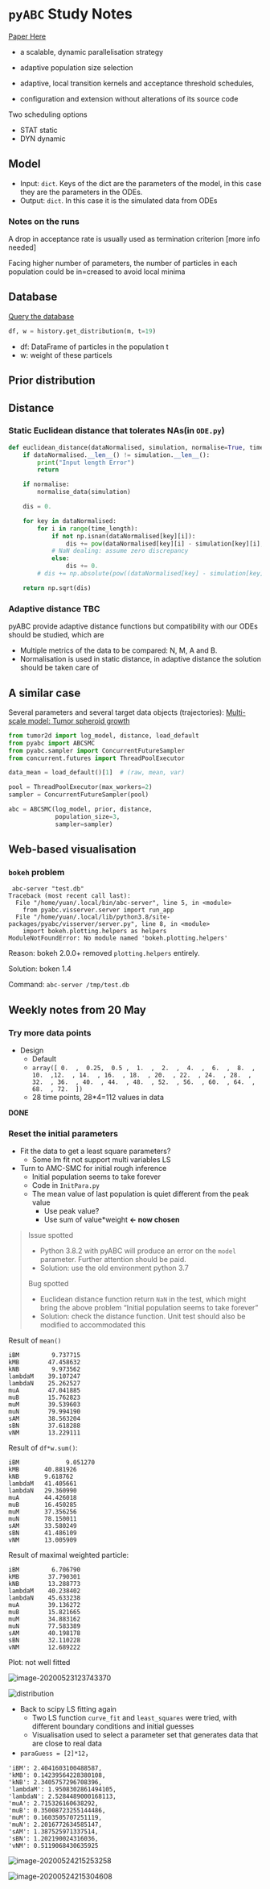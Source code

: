 # `pyABC`  Study Notes

[Paper Here](https://academic.oup.com/bioinformatics/article/34/20/3591/4995841)

- a scalable, dynamic parallelisation strategy

- adaptive population size selection

- adaptive, local transition kernels and acceptance threshold
schedules,
- configuration and extension without alterations of its source
code

Two scheduling options

- STAT static
- DYN dynamic

## Model

- Input: `dict`. Keys of the dict are the parameters of the model, in this case they are the parameters in the ODEs.
- Output: `dict`. In this case it is the simulated data from ODEs

### Notes on the runs

A drop in acceptance rate is usually used as termination criterion [more info needed]

Facing higher number of parameters, the number of particles in each population could be in=creased to avoid local minima

## Database

[Query the database](https://pyabc.readthedocs.io/en/latest/api_datastore.html#querying-the-database)

```python
df, w = history.get_distribution(m, t=19)
```
- df: DataFrame of particles in the population t
- w: weight of these particels

## Prior distribution

## Distance

### Static Euclidean distance that tolerates NAs(in `ODE.py`)

```python
def euclidean_distance(dataNormalised, simulation, normalise=True, time_length=9):
    if dataNormalised.__len__() != simulation.__len__():
        print("Input length Error")
        return

    if normalise:
        normalise_data(simulation)

    dis = 0.

    for key in dataNormalised:
        for i in range(time_length):
            if not np.isnan(dataNormalised[key][i]):
                dis += pow(dataNormalised[key][i] - simulation[key][i], 2.0)
            # NaN dealing: assume zero discrepancy
            else:
                dis += 0.
        # dis += np.absolute(pow((dataNormalised[key] - simulation[key]), 2.0)).sum()

    return np.sqrt(dis)
```

### Adaptive distance TBC

pyABC provide adaptive distance functions but compatibility with our ODEs should be studied, which are

- Multiple metrics of the data to be compared: N, M, A and B.
- Normalisation is used in static distance, in adaptive distance the solution should be taken care of

## A similar case

Several parameters and several target data objects (trajectories):
[Multi-scale model: Tumor spheroid growth](https://pyabc.readthedocs.io/en/latest/examples/multiscale_agent_based.html)

```python
from tumor2d import log_model, distance, load_default
from pyabc import ABCSMC
from pyabc.sampler import ConcurrentFutureSampler
from concurrent.futures import ThreadPoolExecutor

data_mean = load_default()[1]  # (raw, mean, var)

pool = ThreadPoolExecutor(max_workers=2)
sampler = ConcurrentFutureSampler(pool)

abc = ABCSMC(log_model, prior, distance,
             population_size=3,
             sampler=sampler)
```


## Web-based visualisation

### `bokeh` problem

```shell
 abc-server "test.db"
Traceback (most recent call last):
  File "/home/yuan/.local/bin/abc-server", line 5, in <module>
    from pyabc.visserver.server import run_app
  File "/home/yuan/.local/lib/python3.8/site-packages/pyabc/visserver/server.py", line 8, in <module>
    import bokeh.plotting.helpers as helpers
ModuleNotFoundError: No module named 'bokeh.plotting.helpers'
```

Reason: bokeh 2.0.0+ removed `plotting.helpers` entirely.

Solution: boken 1.4

Command: `abc-server /tmp/test.db`



## Weekly notes from 20 May

### Try more data points

-   Design
    -   Default
    -   `array([ 0.  ,  0.25,  0.5 ,  1.  ,  2.  ,  4.  ,  6.  ,  8.  , 10.  ,12.  , 14.  , 16.  , 18.  , 20.  , 22.  , 24.  , 28.  , 32.  , 36.  , 40.  , 44.  , 48.  , 52.  , 56.  , 60.  , 64.  , 68.  , 72.  ])`
    -   28 time points, 28*4=112 values in data

**DONE**

### Reset the initial parameters

-   Fit the data to get a least square parameters?
    -   Some lm fit not support multi variables LS
-   Turn to AMC-SMC for initial rough inference
    -   Initial population seems to take forever
    -   Code in `InitPara.py`
    -   The mean value of last population is quiet different from the peak value
        -   Use peak value?
        -   Use sum of value*weight **<- now chosen**

>   Issue spotted
>
>   -   Python 3.8.2 with pyABC will produce an error on the `model` parameter. Further attention should be paid.
>   -   Solution: use the old environment python 3.7
>
>   Bug spotted
>
>   -   Euclidean distance function return `NaN` in the test, which might bring the above problem “Initial population seems to take forever”
>   -   Solution: check the distance function. Unit test should also be modified to accommodated this

Result of `mean()`

```
iBM         9.737715
kMB        47.458632
kNB         9.973562
lambdaM    39.107247
lambdaN    25.262527
muA        47.041885
muB        15.762823
muM        39.539603
muN        79.994190
sAM        38.563204
sBN        37.618288
vNM        13.229111
```

Result of `df*w.sum()`:

```
iBM				9.051270
kMB       40.881926
kNB       9.618762
lambdaM   41.405661
lambdaN   29.360990
muA       44.426018
muB       16.450285
muM       37.356256
muN       78.150011
sAM       33.580249
sBN       41.486109
vNM       13.005909
```

Result of maximal weighted particle:

```
iBM         6.706790
kMB        37.790301
kNB        13.288773
lambdaM    40.238402
lambdaN    45.633238
muA        39.136272
muB        15.821665
muM        34.883162
muN        77.583389
sAM        40.198178
sBN        32.110228
vNM        12.689222
```

Plot: not well fitted

![image-20200523123743370](https://i.imgur.com/41MzrA2.png)

![distribution](https://i.imgur.com/xihZ39S.png)

-   Back to scipy LS fitting again
    -   Two LS function `curve_fit` and `least_squares` were tried, with different boundary conditions and initial guesses 
    -   Visualisation used to select a parameter set that generates data that are close to real data
-   `paraGuess = [2]*12`，

```
'iBM': 2.4041603100488587,
'kMB': 0.14239564228380108,
'kNB': 2.3405757296708396,
'lambdaM': 1.9508302861494105,
'lambdaN': 2.5284489000168113,
'muA': 2.715326160638292,
'muB': 0.35008723255144486,
'muM': 0.1603505707251119,
'muN': 2.2016772634585147,
'sAM': 1.387525971337514,
'sBN': 1.202190024316036,
'vNM': 0.5119068430635925
```

![image-20200524215253258](https://i.imgur.com/4Ud0WJ9.png)

![image-20200524215304608](https://i.imgur.com/JeOHDhp.png)